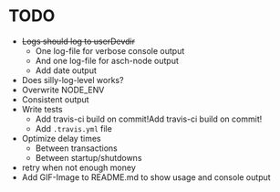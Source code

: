 # TODO

* ~~Logs should log to userDevdir~~
   * One log-file for verbose console output
   * And one log-file for asch-node output 
   * Add date output
* Does silly-log-level works?
* Overwrite NODE_ENV
* Consistent output
* Write tests
  * Add travis-ci build on commit!Add travis-ci build on commit!
  * Add `.travis.yml` file
* Optimize delay times
  * Between transactions
  * Between startup/shutdowns
* retry when not enough money
* Add GIF-Image to README.md to show usage and console output
